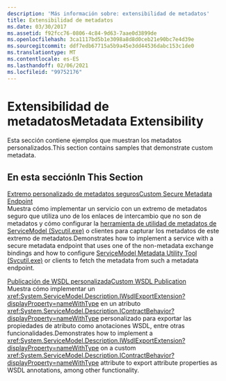 ```yaml
---
description: 'Más información sobre: extensibilidad de metadatos'
title: Extensibilidad de metadatos
ms.date: 03/30/2017
ms.assetid: f92fcc76-0806-4c84-9d63-7aae0d3899de
ms.openlocfilehash: 3ca1117bd5b1e3098a8d8d0ceb21e90bc7e4d39e
ms.sourcegitcommit: ddf7edb67715a5b9a45e3dd44536dabc153c1de0
ms.translationtype: MT
ms.contentlocale: es-ES
ms.lasthandoff: 02/06/2021
ms.locfileid: "99752176"
---
```

# <a name="metadata-extensibility"></a><span data-ttu-id="c368b-103">Extensibilidad de metadatos</span><span class="sxs-lookup"><span data-stu-id="c368b-103">Metadata Extensibility</span></span>

<span data-ttu-id="c368b-104">Esta sección contiene ejemplos que muestran los metadatos personalizados.</span><span class="sxs-lookup"><span data-stu-id="c368b-104">This section contains samples that demonstrate custom metadata.</span></span>  
  
## <a name="in-this-section"></a><span data-ttu-id="c368b-105">En esta sección</span><span class="sxs-lookup"><span data-stu-id="c368b-105">In This Section</span></span>  

 [<span data-ttu-id="c368b-106">Extremo personalizado de metadatos seguros</span><span class="sxs-lookup"><span data-stu-id="c368b-106">Custom Secure Metadata Endpoint</span></span>](custom-secure-metadata-endpoint.md)  
 <span data-ttu-id="c368b-107">Muestra cómo implementar un servicio con un extremo de metadatos seguro que utiliza uno de los enlaces de intercambio que no son de metadatos y cómo configurar la [herramienta de utilidad de metadatos de ServiceModel (Svcutil.exe)](../servicemodel-metadata-utility-tool-svcutil-exe.md) o clientes para capturar los metadatos de este extremo de metadatos.</span><span class="sxs-lookup"><span data-stu-id="c368b-107">Demonstrates how to implement a service with a secure metadata endpoint that uses one of the non-metadata exchange bindings and how to configure [ServiceModel Metadata Utility Tool (Svcutil.exe)](../servicemodel-metadata-utility-tool-svcutil-exe.md) or clients to fetch the metadata from such a metadata endpoint.</span></span>  
  
 [<span data-ttu-id="c368b-108">Publicación de WSDL personalizada</span><span class="sxs-lookup"><span data-stu-id="c368b-108">Custom WSDL Publication</span></span>](custom-wsdl-publication.md)  
 <span data-ttu-id="c368b-109">Muestra cómo implementar un <xref:System.ServiceModel.Description.IWsdlExportExtension?displayProperty=nameWithType> en un atributo <xref:System.ServiceModel.Description.IContractBehavior?displayProperty=nameWithType> personalizado para exportar las propiedades de atributo como anotaciones WSDL, entre otras funcionalidades.</span><span class="sxs-lookup"><span data-stu-id="c368b-109">Demonstrates how to implement a <xref:System.ServiceModel.Description.IWsdlExportExtension?displayProperty=nameWithType> on a custom <xref:System.ServiceModel.Description.IContractBehavior?displayProperty=nameWithType> attribute to export attribute properties as WSDL annotations, among other functionality.</span></span>
